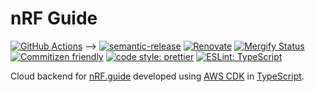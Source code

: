 # nRF Guide

[![GitHub Actions](https://github.com/NordicSemiconductor/nrf.guide-backend/workflows/Test%20and%20Release/badge.svg)](https://github.com/NordicSemiconductor/nrf.guide-backend/actions)
-->
[![semantic-release](https://img.shields.io/badge/%20%20%F0%9F%93%A6%F0%9F%9A%80-semantic--release-e10079.svg)](https://github.com/semantic-release/semantic-release)
[![Renovate](https://img.shields.io/badge/renovate-enabled-brightgreen.svg)](https://renovatebot.com)
[![Mergify Status](https://img.shields.io/endpoint.svg?url=https://api.mergify.com/v1/badges/NordicSemiconductor/nrf.guide-backend)](https://mergify.io)
[![Commitizen friendly](https://img.shields.io/badge/commitizen-friendly-brightgreen.svg)](http://commitizen.github.io/cz-cli/)
[![code style: prettier](https://img.shields.io/badge/code_style-prettier-ff69b4.svg)](https://github.com/prettier/prettier/)
[![ESLint: TypeScript](https://img.shields.io/badge/ESLint-TypeScript-blue.svg)](https://github.com/typescript-eslint/typescript-eslint)

Cloud backend for [nRF.guide](https://github.com/NordicSemiconductor/nrf.guide)
developed using [AWS CDK](https://aws.amazon.com/cdk) in
[TypeScript](https://www.typescriptlang.org/).
